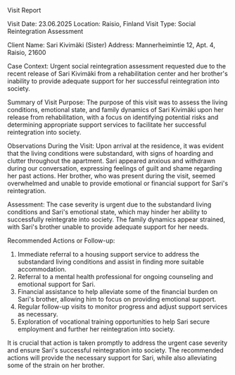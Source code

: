  Visit Report

Visit Date: 23.06.2025
Location: Raisio, Finland
Visit Type: Social Reintegration Assessment

Client Name: Sari Kivimäki (Sister)
Address: Mannerheimintie 12, Apt. 4, Raisio, 21600

Case Context: Urgent social reintegration assessment requested due to the recent release of Sari Kivimäki from a rehabilitation center and her brother's inability to provide adequate support for her successful reintegration into society.

Summary of Visit Purpose:
The purpose of this visit was to assess the living conditions, emotional state, and family dynamics of Sari Kivimäki upon her release from rehabilitation, with a focus on identifying potential risks and determining appropriate support services to facilitate her successful reintegration into society.

Observations During the Visit:
Upon arrival at the residence, it was evident that the living conditions were substandard, with signs of hoarding and clutter throughout the apartment. Sari appeared anxious and withdrawn during our conversation, expressing feelings of guilt and shame regarding her past actions. Her brother, who was present during the visit, seemed overwhelmed and unable to provide emotional or financial support for Sari's reintegration.

Assessment:
The case severity is urgent due to the substandard living conditions and Sari's emotional state, which may hinder her ability to successfully reintegrate into society. The family dynamics appear strained, with Sari's brother unable to provide adequate support for her needs.

Recommended Actions or Follow-up:
1. Immediate referral to a housing support service to address the substandard living conditions and assist in finding more suitable accommodation.
2. Referral to a mental health professional for ongoing counseling and emotional support for Sari.
3. Financial assistance to help alleviate some of the financial burden on Sari's brother, allowing him to focus on providing emotional support.
4. Regular follow-up visits to monitor progress and adjust support services as necessary.
5. Exploration of vocational training opportunities to help Sari secure employment and further her reintegration into society.

It is crucial that action is taken promptly to address the urgent case severity and ensure Sari's successful reintegration into society. The recommended actions will provide the necessary support for Sari, while also alleviating some of the strain on her brother.